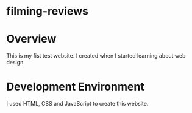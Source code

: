 # filming-reviews

# Overview

This is my fist test website. I created when I started learning about web design.

# Development Environment

I used HTML, CSS and JavaScript to create this website.
